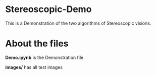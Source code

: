 # Stereoscopic-Demo

This is a Demonstration of the two algorithms of Stereoscopic visions.

# About the files

__Demo.ipynb__  is the Demonstration file

__images/__ has all test images
